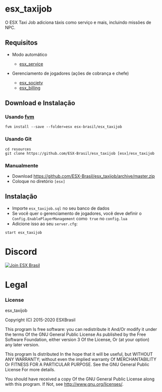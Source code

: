 # esx_taxijob

O ESX Taxi Job adiciona táxis como serviço e mais, incluindo missões de NPC.

## Requisitos

* Modo automático
  * [esx_service](https://github.com/ESX-Brasil/esx_service)

* Gerenciamento de jogadores (ações de cobrança e chefe)
  * [esx_society](https://github.com/ESX-Brasil/esx_society)
  * [esx_billing](https://github.com/ESX-Brasil/esx_billing)

## Download e Instalação

### Usando [fvm](https://github.com/qlaffont/fvm-installer)
```
fvm install --save --folder=esx esx-brasil/esx_taxijob
```

### Usando Git
```
cd resources
git clone https://github.com/ESX-Brasil/esx_taxijob [esx]/esx_taxijob
```

### Manualmente
- Download https://github.com/ESX-Brasil/esx_taxijob/archive/master.zip
- Coloque no diretório `[esx]`

## Instalação
- Importe `esx_taxijob.sql` no seu banco de dados
- Se você quer o gerenciamento de jogadores, você deve definir o `Config.EnablePlayerManagement` como` true` no `config.lua`
- Adicione isso ao seu `server.cfg`:
```
start esx_taxijob
```

# Discord

[![Join ESX Brasil](https://discordapp.com/api/guilds/693468263161659402/embed.png?style=banner2)](https://discord.gg/ZGXTsdN)

# Legal
### License
esx_taxijob

Copyright (C) 2015-2020 ESXBrasil

This program Is free software: you can redistribute it And/Or modify it under the terms Of the GNU General Public License As published by the Free Software Foundation, either version 3 Of the License, Or (at your option) any later version.

This program Is distributed In the hope that it will be useful, but WITHOUT ANY WARRANTY; without even the implied warranty Of MERCHANTABILITY Or FITNESS FOR A PARTICULAR PURPOSE. See the GNU General Public License For more details.

You should have received a copy Of the GNU General Public License along with this program. If Not, see http://www.gnu.org/licenses/.
